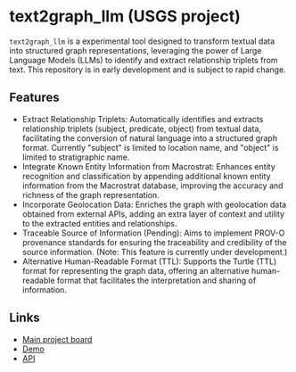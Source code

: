 # text2graph_llm (USGS project)

`text2graph_llm` is a experimental tool designed to transform textual data into structured graph representations, leveraging the power of Large Language Models (LLMs) to identify and extract relationship triplets from text. This repository is in early development and is subject to rapid change.

## Features

- Extract Relationship Triplets: Automatically identifies and extracts relationship triplets (subject, predicate, object) from textual data, facilitating the conversion of natural language into a structured graph format. Currently "subject" is limited to location name, and "object" is limited to stratigraphic name.
- Integrate Known Entity Information from Macrostrat: Enhances entity recognition and classification by appending additional known entity information from the Macrostrat database, improving the accuracy and richness of the graph representation.
- Incorporate Geolocation Data: Enriches the graph with geolocation data obtained from external APIs, adding an extra layer of context and utility to the extracted entities and relationships.
- Traceable Source of Information (Pending): Aims to implement PROV-O provenance standards for ensuring the traceability and credibility of the source information. (Note: This feature is currently under development.)
- Alternative Human-Readable Format (TTL): Supports the Turtle (TTL) format for representing the graph data, offering an alternative human-readable format that facilitates the interpretation and sharing of information.

## Links

- [Main project board](https://github.com/orgs/UW-xDD/projects/4/views/2)
- [Demo](http://cosmos0002.chtc.wisc.edu:8510/)
- [API](http://cosmos0002.chtc.wisc.edu:4510/docs)
